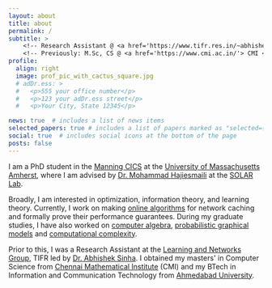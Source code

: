 ```yaml
---
layout: about
title: about
permalink: /
subtitle: > 
    <!-- Research Assistant @ <a href='https://www.tifr.res.in/~abhishek.sinha/group.html'> TIFR </a> <BR> -->
    <!-- Previously: M.Sc, CS @ <a href='https://www.cmi.ac.in/'> CMI </a> and B.Tech, ICT @ <a href='https://ahduni.edu.in/academics/schools-centres/school-of-engineering-and-applied-science/'> SEAS, AU </a> -->
profile:
  align: right
  image: prof_pic_with_cactus_square.jpg
  # adDr.ess: >
  #   <p>555 your office number</p>
  #   <p>123 your adDr.ess street</p>
  #   <p>Your City, State 12345</p>

news: true  # includes a list of news items
selected_papers: true # includes a list of papers marked as "selected={true}"
social: true  # includes social icons at the bottom of the page
posts: false
---
```


I am a PhD student in the [Manning CICS](https://www.cics.umass.edu/) at the [University of Massachusetts Amherst](https://en.wikipedia.org/wiki/University_of_Massachusetts_Amherst), where I am advised by [Dr. Mohammad Hajiesmaili](https://groups.cs.umass.edu/hajiesmaili/) at the [SOLAR Lab](https://solar.cs.umass.edu/).

Broadly, I am interested in optimization, information theory, and learning theory. Currently, I work on making [online algorithms](https://en.wikipedia.org/wiki/Online_algorithm) for network caching and formally prove their performance guarantees. During my graduate studies, I have also worked on [computer algebra](https://en.wikipedia.org/wiki/Computer_algebra), [probabilistic graphical models](https://en.wikipedia.org/wiki/Graphical_model) and [computational complexity](https://en.wikipedia.org/wiki/Computational_complexity). 

Prior to this, I was a Research Assistant at the [Learning and Networks Group](https://www.tifr.res.in/~abhishek.sinha/group.html), TIFR led by [Dr. Abhishek Sinha](https://www.tifr.res.in/~abhishek.sinha/). I obtained my masters' in Computer Science from [Chennai Mathematical Institute](https://www.cmi.ac.in//) (CMI) and my BTech in Information and Communication Technology from [Ahmedabad University](https://ahduni.edu.in/academics/schools-centres/school-of-engineering-and-applied-science/).

<!-- As an undergrad, I was a research intern at IIT-Gandhinagar in 2017 and a summer student at Institute of Mathematical Sciences, Chennai in 2018. I completed my BTech project at CMI where I was advised by Dr. [Partha Mukhopadhyay](https://www.cmi.ac.in/~partham/), and my master’s thesis with Dr. [Navin Kashyap](https://ece.iisc.ac.in/~nkashyap/) at Indian Institute of Science, Bangalore. -->

<!-- My CV can be found [here]({{site.url}}/assets/pdf/Resume_Ativ.pdf){:target="_blank"}. -->

<!-- Write your biography here. Tell the world about yourself. Link to your favorite [subreddit](http://reddit.com). You can put a picture in, too. The code is already in, just name your picture `prof_pic.jpg` and put it in the `img/` folder.

Put your adDr.ess / P.O. box / other info right below your picture. You can also disable any these elements by editing `profile` property of the YAML header of your `_pages/about.md`. Edit `_bibliography/papers.bib` and Jekyll will render your [publications page](/al-folio/publications/) automatically.

Link to your social media connections, too. This theme is set up to use [Font Awesome icons](http://fortawesome.github.io/Font-Awesome/) and [Academicons](https://jpswalsh.github.io/academicons/), like the ones below. Add your Facebook, Twitter, LinkedIn, Google Scholar, or just disable all of them. -->
